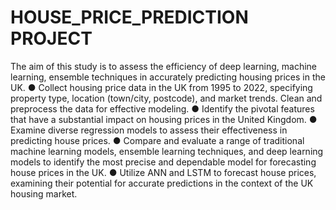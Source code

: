 # HOUSE_PRICE_PREDICTION PROJECT
The aim of this study is to assess the efficiency of deep learning, machine learning, ensemble
techniques in accurately predicting housing prices in the UK.
● Collect housing price data in the UK from 1995 to 2022, specifying property type, location
(town/city, postcode), and market trends. Clean and preprocess the data for effective
modeling.
● Identify the pivotal features that have a substantial impact on housing prices in the United
Kingdom.
● Examine diverse regression models to assess their effectiveness in predicting house prices.
● Compare and evaluate a range of traditional machine learning models, ensemble learning
techniques, and deep learning models to identify the most precise and dependable model
for forecasting house prices in the UK.
● Utilize ANN and LSTM to forecast house prices, examining their potential for accurate
predictions in the context of the UK housing market.

